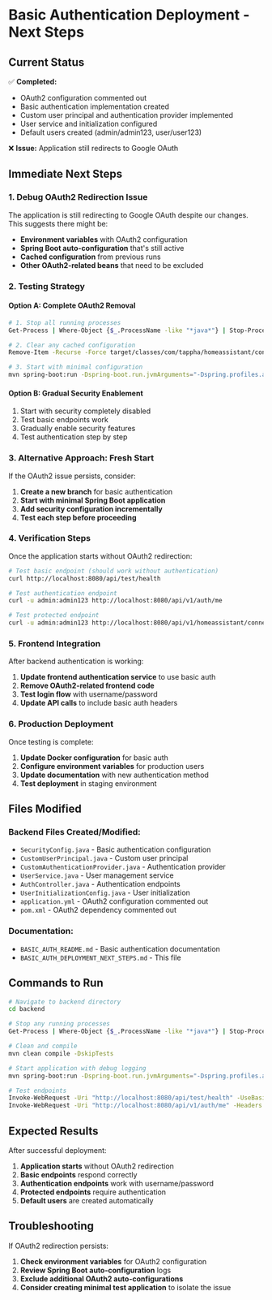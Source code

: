 # Basic Authentication Deployment - Next Steps

## Current Status

✅ **Completed:**
- OAuth2 configuration commented out
- Basic authentication implementation created
- Custom user principal and authentication provider implemented
- User service and initialization configured
- Default users created (admin/admin123, user/user123)

❌ **Issue:** Application still redirects to Google OAuth

## Immediate Next Steps

### 1. **Debug OAuth2 Redirection Issue**

The application is still redirecting to Google OAuth despite our changes. This suggests there might be:

- **Environment variables** with OAuth2 configuration
- **Spring Boot auto-configuration** that's still active
- **Cached configuration** from previous runs
- **Other OAuth2-related beans** that need to be excluded

### 2. **Testing Strategy**

#### Option A: Complete OAuth2 Removal
```bash
# 1. Stop all running processes
Get-Process | Where-Object {$_.ProcessName -like "*java*"} | Stop-Process -Force

# 2. Clear any cached configuration
Remove-Item -Recurse -Force target/classes/com/tappha/homeassistant/config/SecurityConfig.class -ErrorAction SilentlyContinue

# 3. Start with minimal configuration
mvn spring-boot:run -Dspring-boot.run.jvmArguments="-Dspring.profiles.active=dev -Dlogging.level.org.springframework.security=DEBUG"
```

#### Option B: Gradual Security Enablement
1. Start with security completely disabled
2. Test basic endpoints work
3. Gradually enable security features
4. Test authentication step by step

### 3. **Alternative Approach: Fresh Start**

If the OAuth2 issue persists, consider:

1. **Create a new branch** for basic authentication
2. **Start with minimal Spring Boot application**
3. **Add security configuration incrementally**
4. **Test each step before proceeding**

### 4. **Verification Steps**

Once the application starts without OAuth2 redirection:

```bash
# Test basic endpoint (should work without authentication)
curl http://localhost:8080/api/test/health

# Test authentication endpoint
curl -u admin:admin123 http://localhost:8080/api/v1/auth/me

# Test protected endpoint
curl -u admin:admin123 http://localhost:8080/api/v1/homeassistant/connections
```

### 5. **Frontend Integration**

After backend authentication is working:

1. **Update frontend authentication service** to use basic auth
2. **Remove OAuth2-related frontend code**
3. **Test login flow** with username/password
4. **Update API calls** to include basic auth headers

### 6. **Production Deployment**

Once testing is complete:

1. **Update Docker configuration** for basic auth
2. **Configure environment variables** for production users
3. **Update documentation** with new authentication method
4. **Test deployment** in staging environment

## Files Modified

### Backend Files Created/Modified:
- `SecurityConfig.java` - Basic authentication configuration
- `CustomUserPrincipal.java` - Custom user principal
- `CustomAuthenticationProvider.java` - Authentication provider
- `UserService.java` - User management service
- `AuthController.java` - Authentication endpoints
- `UserInitializationConfig.java` - User initialization
- `application.yml` - OAuth2 configuration commented out
- `pom.xml` - OAuth2 dependency commented out

### Documentation:
- `BASIC_AUTH_README.md` - Basic authentication documentation
- `BASIC_AUTH_DEPLOYMENT_NEXT_STEPS.md` - This file

## Commands to Run

```bash
# Navigate to backend directory
cd backend

# Stop any running processes
Get-Process | Where-Object {$_.ProcessName -like "*java*"} | Stop-Process -Force

# Clean and compile
mvn clean compile -DskipTests

# Start application with debug logging
mvn spring-boot:run -Dspring-boot.run.jvmArguments="-Dspring.profiles.active=dev -Dlogging.level.org.springframework.security=DEBUG"

# Test endpoints
Invoke-WebRequest -Uri "http://localhost:8080/api/test/health" -UseBasicParsing
Invoke-WebRequest -Uri "http://localhost:8080/api/v1/auth/me" -Headers @{Authorization="Basic YWRtaW46YWRtaW4xMjM="}
```

## Expected Results

After successful deployment:

1. **Application starts** without OAuth2 redirection
2. **Basic endpoints** respond correctly
3. **Authentication endpoints** work with username/password
4. **Protected endpoints** require authentication
5. **Default users** are created automatically

## Troubleshooting

If OAuth2 redirection persists:

1. **Check environment variables** for OAuth2 configuration
2. **Review Spring Boot auto-configuration** logs
3. **Exclude additional OAuth2 auto-configurations**
4. **Consider creating minimal test application** to isolate the issue


